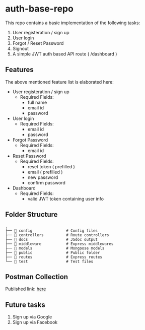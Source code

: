 # auth-base-repo

This repo contains a basic implementation of the following tasks:
1. User registeration / sign up
2. User login
3. Forgot / Reset Password
4. Signout
5. A simple JWT auth based API route ( /dashboard )

## Features

The above mentioned feature list is elaborated here:
  - User registeration / sign up
    - Required Fields:
      - full name
      - email id
      - password
  - User login
    - Required Fields:
      - email id
      - password
  - Forgot Password
    - Required Fields:
      - email id
  - Reset Password
    - Required Fields:
      - reset token ( prefilled )
      - email ( prefilled )
      - new password
      - confirm password
   - Dashboard
      - Required Fields:
        - valid JWT token containing user info

## Folder Structure

    .
    ├── 📁 config               # Config files
    ├── 📁 controllers          # Route controllers
    ├── 📁 docs                 # JSdoc output
    ├── 📁 middleware           # Express middlewares
    ├── 📁 models               # Mongoose models
    ├── 📁 public               # Public folder
    ├── 📁 routes               # Express routes
    └── 📁 test                 # Test files

## Postman Collection

Published link: [here](https://documenter.getpostman.com/view/8562745/TVRecpfs)

## Future tasks
1. Sign up via Google
1. Sign up via Facebook
